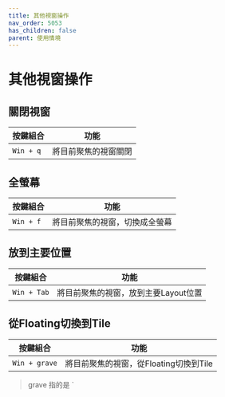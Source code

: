 ```yaml
---
title: 其他視窗操作
nav_order: 5053
has_children: false
parent: 使用情境
---
```



# 其他視窗操作


## 關閉視窗

| 按鍵組合 | 功能 |
| --- | --- |
| `Win + q` | 將目前聚焦的視窗關閉 |


## 全螢幕

| 按鍵組合 | 功能 |
| --- | --- |
| `Win + f` | 將目前聚焦的視窗，切換成全螢幕 |


## 放到主要位置

| 按鍵組合 | 功能 |
| --- | --- |
| `Win + Tab` | 將目前聚焦的視窗，放到主要Layout位置 |


## 從Floating切換到Tile

| 按鍵組合 | 功能 |
| --- | --- |
| `Win + grave` | 將目前聚焦的視窗，從Floating切換到Tile |


> grave 指的是 `
